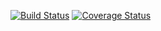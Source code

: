 [![Build Status](https://travis-ci.org/JacekZwolankiewicz/se_hello_printer_app.svg?branch=fix_coding_style)](https://travis-ci.org/JacekZwolankiewicz/se_hello_printer_app)
[![Coverage Status](https://coveralls.io/repos/github/JacekZwolankiewicz/se_hello_printer_app/badge.svg?branch=master)](https://coveralls.io/github/JacekZwolankiewicz/se_hello_printer_app?branch=master)

